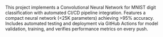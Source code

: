 This project implements a Convolutional Neural Network for MNIST digit classification with automated CI/CD pipeline integration. Features a compact neural network (<25K parameters) achieving >95% accuracy. Includes automated testing and deployment via GitHub Actions for model validation, training, and verifies performance metrics on every push.